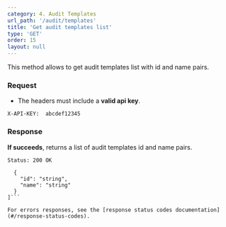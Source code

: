 ```yaml
---
category: 4. Audit Templates
url_path: '/audit/templates'
title: 'Get audit templates list'
type: 'GET'
order: 15
layout: null
---
```


This method allows to get audit templates list with id and name pairs.

### Request

* The headers must include a **valid api key**.

```X-API-KEY:  abcdef12345```

### Response

**If succeeds**, returns a list of audit templates id and name pairs.

```Status: 200 OK```

```[
  {
    "id": "string",
    "name": "string"
  }
]```

For errors responses, see the [response status codes documentation](#/response-status-codes).
